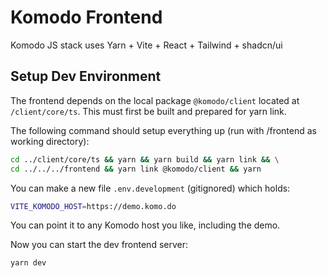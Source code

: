 # Komodo Frontend

Komodo JS stack uses Yarn + Vite + React + Tailwind + shadcn/ui

## Setup Dev Environment

The frontend depends on the local package `@komodo/client` located at `/client/core/ts`.
This must first be built and prepared for yarn link.

The following command should setup everything up (run with /frontend as working directory):

```sh
cd ../client/core/ts && yarn && yarn build && yarn link && \
cd ../../../frontend && yarn link @komodo/client && yarn
```

You can make a new file `.env.development` (gitignored) which holds:
```sh
VITE_KOMODO_HOST=https://demo.komo.do
```
You can point it to any Komodo host you like, including the demo.

Now you can start the dev frontend server:
```sh
yarn dev
```